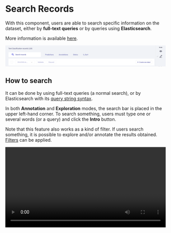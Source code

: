 # Search Records

With this component, users are able to search specific information on the dataset, either by **full-text queries** or by queries using **Elasticsearch**.

More information is available [here](searchbar.md).

![Search components](images/search_components.png)

## How to search

It can be done by using full-text queries (a normal search), or by Elasticsearch with its [query string syntax](https://www.elastic.co/guide/en/elasticsearch/reference/current/query-dsl-query-string-query.html#query-string-syntax).

In both **Annotation** and **Exploration** modes, the search bar is placed in the upper left-hand corner. To search something, users must type one or several words (or a query) and click the **Intro** button.

Note that this feature also works as a kind of filter. If users search something, it is possible to explore and/or annotate the results obtained. [Filters](filter_records.md) can be applied.

<video width="100%" controls><source src="_static/reference/webapp/search_records.mp4" type="video/mp4"></video>
